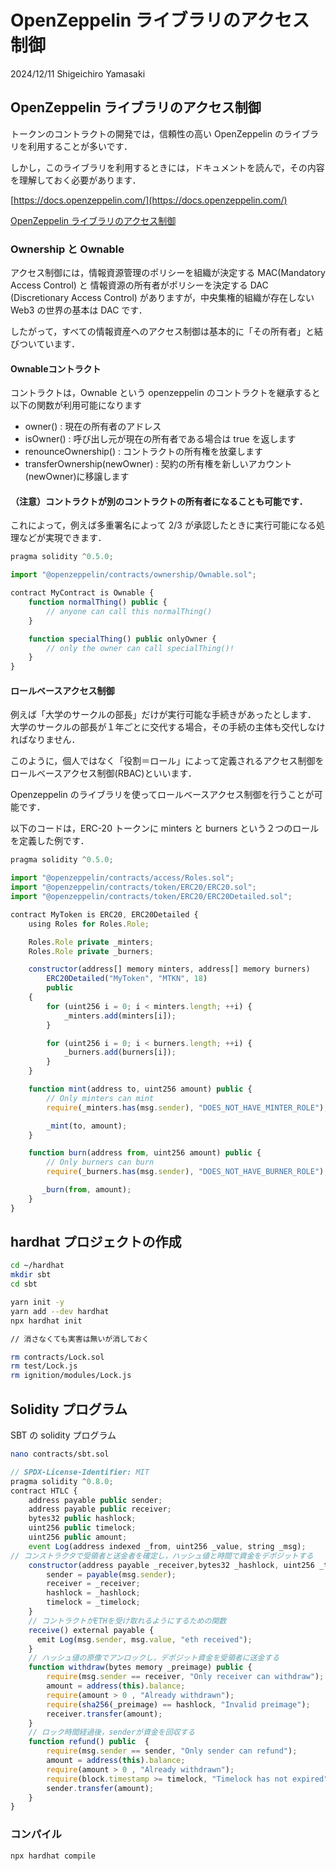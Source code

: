 # OpenZeppelin ライブラリのアクセス制御

2024/12/11
Shigeichiro Yamasaki


## OpenZeppelin ライブラリのアクセス制御

トークンのコントラクトの開発では，信頼性の高い OpenZeppelin のライブラリを利用することが多いです．

しかし，このライブラリを利用するときには，ドキュメントを読んで，その内容を理解しておく必要があります．

[https://docs.openzeppelin.com/](https://docs.openzeppelin.com/)

[OpenZeppelin ライブラリのアクセス制御](https://docs.openzeppelin.com/contracts/2.x/access-control)

### Ownership と Ownable

アクセス制御には，情報資源管理のポリシーを組織が決定する MAC(Mandatory Access Control) と 情報資源の所有者がポリシーを決定する DAC (Discretionary Access Control) がありますが，中央集権的組織が存在しない Web3 の世界の基本は DAC です．

したがって，すべての情報資産へのアクセス制御は基本的に「その所有者」と結びついています．

####  Ownableコントラクト

コントラクトは，Ownable という openzeppelin のコントラクトを継承すると以下の関数が利用可能になります

* owner() : 現在の所有者のアドレス
* isOwner() : 呼び出し元が現在の所有者である場合は true を返します
* renounceOwnership() : コントラクトの所有権を放棄します
* transferOwnership(newOwner) : 契約の所有権を新しいアカウント(newOwner)に移譲します

#### （注意）コントラクトが別のコントラクトの所有者になることも可能です．

これによって，例えば多重署名によって 2/3 が承認したときに実行可能になる処理などが実現できます．

```js
pragma solidity ^0.5.0;

import "@openzeppelin/contracts/ownership/Ownable.sol";

contract MyContract is Ownable {
    function normalThing() public {
        // anyone can call this normalThing()
    }

    function specialThing() public onlyOwner {
        // only the owner can call specialThing()!
    }
}
```

#### ロールベースアクセス制御

例えば「大学のサークルの部長」だけが実行可能な手続きがあったとします．
大学のサークルの部長が１年ごとに交代する場合，その手続の主体も交代しなければなりません．

このように，個人ではなく「役割＝ロール」によって定義されるアクセス制御をロールベースアクセス制御(RBAC)といいます．

Openzeppelin のライブラリを使ってロールベースアクセス制御を行うことが可能です．

以下のコードは，ERC-20 トークンに minters と burners という２つのロールを定義した例です．

```js
pragma solidity ^0.5.0;

import "@openzeppelin/contracts/access/Roles.sol";
import "@openzeppelin/contracts/token/ERC20/ERC20.sol";
import "@openzeppelin/contracts/token/ERC20/ERC20Detailed.sol";

contract MyToken is ERC20, ERC20Detailed {
    using Roles for Roles.Role;

    Roles.Role private _minters;
    Roles.Role private _burners;

    constructor(address[] memory minters, address[] memory burners)
        ERC20Detailed("MyToken", "MTKN", 18)
        public
    {
        for (uint256 i = 0; i < minters.length; ++i) {
            _minters.add(minters[i]);
        }

        for (uint256 i = 0; i < burners.length; ++i) {
            _burners.add(burners[i]);
        }
    }

    function mint(address to, uint256 amount) public {
        // Only minters can mint
        require(_minters.has(msg.sender), "DOES_NOT_HAVE_MINTER_ROLE");

        _mint(to, amount);
    }

    function burn(address from, uint256 amount) public {
        // Only burners can burn
        require(_burners.has(msg.sender), "DOES_NOT_HAVE_BURNER_ROLE");

       _burn(from, amount);
    }
}
```





## hardhat プロジェクトの作成

```bash
cd ~/hardhat
mkdir sbt
cd sbt
```

```bash
yarn init -y
yarn add --dev hardhat
npx hardhat init

// 消さなくても実害は無いが消しておく

rm contracts/Lock.sol
rm test/Lock.js
rm ignition/modules/Lock.js
```

## Solidity プログラム

SBT の solidity プログラム

```bash
nano contracts/sbt.sol
```

```js
// SPDX-License-Identifier: MIT
pragma solidity ^0.8.0;
contract HTLC {
    address payable public sender;
    address payable public receiver;
    bytes32 public hashlock;
    uint256 public timelock;
    uint256 public amount;
    event Log(address indexed _from, uint256 _value, string _msg);
// コンストラクタで受領者と送金者を確定し，ハッシュ値と時間で資金をデポジットする
    constructor(address payable _receiver,bytes32 _hashlock, uint256 _timelock) payable {
        sender = payable(msg.sender);
        receiver = _receiver;
        hashlock = _hashlock;
        timelock = _timelock;
    }
    // コントラクトがETHを受け取れるようにするための関数
    receive() external payable {
      emit Log(msg.sender, msg.value, "eth received");
    }
    // ハッシュ値の原像でアンロックし，デポジット資金を受領者に送金する
    function withdraw(bytes memory _preimage) public {
        require(msg.sender == receiver, "Only receiver can withdraw");
        amount = address(this).balance;
        require(amount > 0 , "Already withdrawn");
        require(sha256(_preimage) == hashlock, "Invalid preimage");
        receiver.transfer(amount);
    }
    // ロック時間経過後，senderが資金を回収する
    function refund() public  {
        require(msg.sender == sender, "Only sender can refund");
        amount = address(this).balance;
        require(amount > 0 , "Already withdrawn");
        require(block.timestamp >= timelock, "Timelock has not expired");
        sender.transfer(amount);
    }
}
```

###  コンパイル

```bash
npx hardhat compile
```

